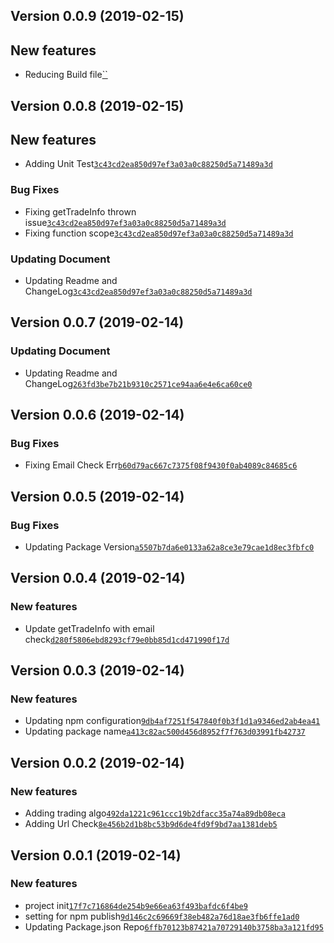 ## Version 0.0.9 (2019-02-15)

## New features

- Reducing Build file[``]()

## Version 0.0.8 (2019-02-15)

## New features

- Adding Unit Test[`3c43cd2ea850d97ef3a03a0c88250d5a71489a3d`](https://github.com/libterty/newebpay/commit/3c43cd2ea850d97ef3a03a0c88250d5a71489a3d)

### Bug Fixes

- Fixing getTradeInfo thrown issue[`3c43cd2ea850d97ef3a03a0c88250d5a71489a3d`](https://github.com/libterty/newebpay/commit/3c43cd2ea850d97ef3a03a0c88250d5a71489a3d)
- Fixing function scope[`3c43cd2ea850d97ef3a03a0c88250d5a71489a3d`](https://github.com/libterty/newebpay/commit/3c43cd2ea850d97ef3a03a0c88250d5a71489a3d)

### Updating Document

- Updating Readme and ChangeLog[`3c43cd2ea850d97ef3a03a0c88250d5a71489a3d`](https://github.com/libterty/newebpay/commit/3c43cd2ea850d97ef3a03a0c88250d5a71489a3d)

## Version 0.0.7 (2019-02-14)

### Updating Document

- Updating Readme and ChangeLog[`263fd3be7b21b9310c2571ce94aa6e4e6ca60ce0`](https://github.com/libterty/newebpay/commit/263fd3be7b21b9310c2571ce94aa6e4e6ca60ce0)

## Version 0.0.6 (2019-02-14)

### Bug Fixes

- Fixing Email Check Err[`b60d79ac667c7375f08f9430f0ab4089c84685c6`](https://github.com/libterty/newebpay/commit/b60d79ac667c7375f08f9430f0ab4089c84685c6)

## Version 0.0.5 (2019-02-14)

### Bug Fixes

- Updating Package Version[`a5507b7da6e0133a62a8ce3e79cae1d8ec3fbfc0`](https://github.com/libterty/newebpay/commit/a5507b7da6e0133a62a8ce3e79cae1d8ec3fbfc0)

## Version 0.0.4 (2019-02-14)

### New features

- Update getTradeInfo with email check[`d280f5806ebd8293cf79e0bb85d1cd471990f17d`](https://github.com/libterty/newebpay/commit/d280f5806ebd8293cf79e0bb85d1cd471990f17d)

## Version 0.0.3 (2019-02-14)

### New features

- Updating npm configuration[`9db4af7251f547840f0b3f1d1a9346ed2ab4ea41`](https://github.com/libterty/NewebPay/commit/9db4af7251f547840f0b3f1d1a9346ed2ab4ea41)
- Updating package name[`a413c82ac500d456d8952f7f763d03991fb42737`](https://github.com/libterty/NewebPay/commit/a413c82ac500d456d8952f7f763d03991fb42737)


## Version 0.0.2 (2019-02-14)

### New features

- Adding trading algo[`492da1221c961ccc19b2dfacc35a74a89db08eca`](https://github.com/libterty/NewebPay/commit/492da1221c961ccc19b2dfacc35a74a89db08eca)
- Adding Url Check[`8e456b2d1b8bc53b9d6de4fd9f9bd7aa1381deb5`](https://github.com/libterty/NewebPay/commit/8e456b2d1b8bc53b9d6de4fd9f9bd7aa1381deb5)


## Version 0.0.1 (2019-02-14)

### New features

- project init[`17f7c716864de254b9e66ea63f493bafdc6f4be9`](https://github.com/libterty/NewebPay/commit/17f7c716864de254b9e66ea63f493bafdc6f4be9)
- setting for npm publish[`9d146c2c69669f38eb482a76d18ae3fb6ffe1ad0`](https://github.com/libterty/NewebPay/commit/9d146c2c69669f38eb482a76d18ae3fb6ffe1ad0)
- Updating Package.json Repo[`6ffb70123b87421a70729140b3758ba3a121fd95`](https://github.com/libterty/NewebPay/commit/6ffb70123b87421a70729140b3758ba3a121fd95)
